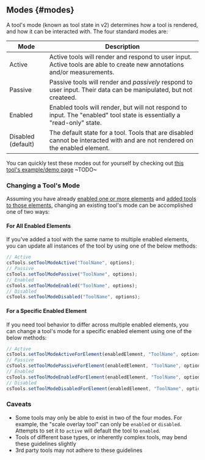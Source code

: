 ## Modes {#modes}

A tool's mode (known as tool state in v2) determines how a tool is rendered, and how it can be interacted with. The four standard modes are:

| Mode               | Description                                                                                                                  |
| ------------------ | ---------------------------------------------------------------------------------------------------------------------------- |
| Active             | Active tools will render and respond to user input. Active tools are able to create new annotations and/or measurements.     |
| Passive            | Passive tools will render and _passively_ respond to user input. Their data can be manipulated, but not createed.            |
| Enabled            | Enabled tools will render, but will not respond to input. The "enabled" tool state is essentially a "read-only" state.       |
| Disabled (default) | The default state for a tool. Tools that are disabled cannot be interacted with and are not rendered on the enabled element. |

You can quickly test these modes out for yourself by checking out [this tool's example/demo page]() ~TODO~

### Changing a Tool's Mode

Assuming you have already [enabled one or more elements](../index.md#adding-and-using-tools) and [added tools to those elements](../index.md#adding-and-using-tools), changing an existing tool's mode can be accomplished one of two ways:

#### For All Enabled Elements

If you've added a tool with the same name to multiple enabled elements, you can update all instances of the tool by using one of the below methods:

```js
// Active
csTools.setToolModeActive("ToolName", options);
// Passive
csTools.setToolModePassive("ToolName", options);
// Enabled
csTools.setToolModeEnabled("ToolName", options);
// Disabled
csTools.setToolModeDisabled("ToolName", options);
```

#### For a Specific Enabled Element

If you need tool behavior to differ across multiple enabled elements, you can change a tool's mode for a specific enabled element using one of the below methods:

```js
// Active
csTools.setToolModeActiveForElement(enabledElement, "ToolName", options);
// Passive
csTools.setToolModePassiveForElement(enabledElement, "ToolName", options);
// Enabled
csTools.setToolModeEnabledForElement(enabledElement, "ToolName", options);
// Disabled
csTools.setToolModeDisabledForElement(enabledElement, "ToolName", options);
```

### Caveats

- Some tools may only be able to exist in two of the four modes. For example, the "scale overlay tool" can only be `enabled` or `disabled`. Attempts to set it to `active` will default the tool to `enabled`.
- Tools of different base types, or inherently complex tools, may bend these guidelines slightly
- 3rd party tools may not adhere to these guidelines
